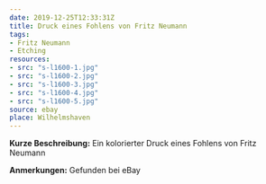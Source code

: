 ```yaml
---
date: 2019-12-25T12:33:31Z
title: Druck eines Fohlens von Fritz Neumann
tags:
- Fritz Neumann
- Etching
resources:
- src: "s-l1600-1.jpg"
- src: "s-l1600-2.jpg"
- src: "s-l1600-3.jpg"
- src: "s-l1600-4.jpg"
- src: "s-l1600-5.jpg"
source: ebay
place: Wilhelmshaven
---
```


**Kurze Beschreibung:** Ein kolorierter Druck eines Fohlens von Fritz Neumann

**Anmerkungen:** Gefunden bei eBay
